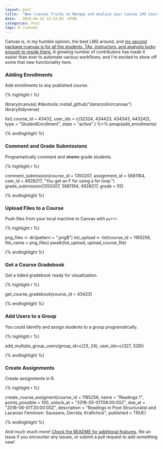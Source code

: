 ```yaml
---
layout: post
title:  "New rcanvas Tricks to Manage and Analyze your Canvas LMS Course"
date:   2018-04-21 13:15:02 -0700
categories: Post
tags: R rcanvas
---
```


Canvas is, in my humble opinion, the best LMS around, and [my second package rcanvas is for all the students, 
TAs, instructors, and analysts lucky enough to reside there.](https://github.com/daranzolin/rcanvas) A growing number of contributors has made
it easier than ever to automate various workflows, and I'm excited to show off some that new functionality here.

<!--more-->

### Adding Enrollments

Add enrollments to any published course.

{% highlight r %}

library(rcanvas) #devtools::install_github("daranzolin/rcanvas")
library(tidyverse)

list(
  course_id = 43432,
  user_ids = c(32324, 434423, 434343, 443242),
  type = "StudentEnrollment",
  state = "active"
) %>% 
  pmap(add_enrollments)

{% endhighlight %}

### Comment and Grade Submissions

Programatically comment and ~~shame~~ grade students.

{% highlight r %}

comment_submission(course_id = 1350207, assignment_id = 5681164, user_id = 4928217, "You get an F for using a for loop.")
grade_submission(1350207, 5681164, 4928217, grade = 55)

{% endhighlight %}

### Upload Files to a Course

Push files from your local machine to Canvas with `purrr`.

{% highlight r %}

png_files <- dir(pattern = ".png$")
list_upload <- list(course_id = 1185256, file_name = png_files)
pwalk(list_upload, upload_course_file)

{% endhighlight %}

### Get a Course Gradebook

Get a tidied gradebook ready for visualization.

{% highlight r %}

get_course_gradebook(course_id = 43423)

{% endhighlight %}

### Add Users to a Group

You could identify and assign students to a group programatically.

{% highlight r %}

add_multiple_group_users(group_id=c(23, 24), user_ids=c(327, 328))

{% endhighlight %}

### Create Assignments

Create assignments in R.

{% highlight r %}

create_course_assigment(course_id = 1185256, 
                        name = "Readings 1", 
                        points_possible = 100, 
                        unlock_at = "2018-05-01T08:00:00Z", 
                        due_at = "2018-06-01T20:00:00Z", 
                        description = "Readings in Post-Structuralist and Lacanian Feminism: Saussere, Derrida, Kraftchick", 
                        published = TRUE)

{% endhighlight %}


And much much more! [Check the README for additional features,]((https://github.com/daranzolin/rcanvas)) file an issue if you encounter any issues, or submit a pull request
to add something new!

